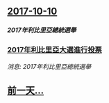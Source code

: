## [2017-10-10](/news/2017/10/10/index.md)

##### 2017年利比里亞總統選舉
### [2017年利比里亞大選進行投票 ](/news/2017/10/10/2017年利比里亞大選進行投票.md)
_消息: 2017年利比里亞總統選舉_

## [前一天...](/news/2017/10/9/index.md)

